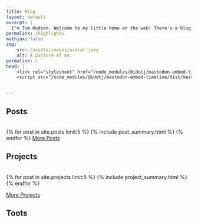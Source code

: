 ```yaml
---
title: Blog
layout: default
excerpt: |
  I'm Tom Hodson. Welcome to my little home on the web! There's a blog, a cv and some projects to look at.
permalink: /highlights
mathjax: false
img:
    src: /assets/images/avatar.jpeg
    alt: A picture of me.
permalink: /
head: |
    <link rel="stylesheet" href="/node_modules/@idotj/mastodon-embed-timeline/dist/mastodon-timeline.min.css">
    <script src="/node_modules/@idotj/mastodon-embed-timeline/dist/mastodon-timeline.umd.js"></script>


---
```

## Posts
<br>
{% for post in site.posts limit:5 %}
{% include post_summary.html %}
{% endfor %}
<a href = "/blog/" style="margin:auto;">More Posts</a>

## Projects
<br>
{% for post in site.projects limit:5 %}
{% include project_summary.html %}
{% endfor %}

<a href = "/projects/" style="margin:auto;">More Projects</a>

## Toots
<div id="mt-container" class="mt-container">
  <div class="mt-body" role="feed">
    <div class="mt-loading-spinner"></div>
  </div>
</div>

<script type="module">
const myTimeline = new MastodonTimeline.Init({
  instanceUrl: "https://tech.lgbt",
  timelineType: "profile",
  userId: "109290417826726461",
  profileName: "@TomHodson",
  maxNbPostFetch: "50",
  maxNbPostShow: "30",
  hideReblog: true,
  hideReplies: true,
  hideCounterBar: true,
  disableCarousel: true,
  btnReload: "",
});

</script>